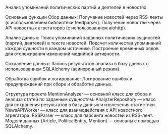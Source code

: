 Анализ упоминаний политических партий и деятелей в новостях

Основные функции
Сбор данных:
Получение новостей через RSS-ленты (с использованием библиотеки feedparser).
Получение новостей через API новостных агрегаторов (с использованием aiohttp).

Анализ данных:
Поиск упоминаний заданных политических сущностей (партий, деятелей) в тексте новостей.
Подсчет количества упоминаний каждой сущности в каждом источнике.
Построение временных рядов для отслеживания изменений медийной активности.

Сохранение данных:
Запись результатов анализа в базу данных с использованием SQLAlchemy (асинхронный режим).

Обработка ошибок и логирование:
Логирование ошибок и предупреждений при сборе и обработке данных.

Структура проекта
MentionAnalyzer — основной класс для сбора и анализа статей по заданным сущностям.
AnalyzerRepository — класс для сохранения результатов в базу данных и извлечения статистики.
NewsAPIWorker — класс для взаимодействия с API новостного агрегатора.
RSSParser — класс для парсинга новостей из RSS-лент.
Модели данных (Article, PoliticalEntity, Mention) — описаны с помощью SQLAlchemy.
